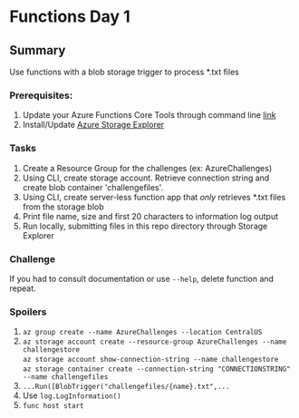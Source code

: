 # Functions Day 1
## Summary
Use functions with a blob storage trigger to process *.txt files
### Prerequisites:
1. Update your Azure Functions Core Tools through command line [link](https://docs.microsoft.com/en-us/azure/azure-functions/functions-run-local)
2. Install/Update [Azure Storage Explorer](https://azure.microsoft.com/en-us/features/storage-explorer/)


### Tasks
1. Create a Resource Group for the challenges (ex: AzureChallenges)
2. Using CLI, create storage account. Retrieve connection string and create blob container 'challengefiles'.
3. Using CLI, create server-less function app that *only* retrieves *.txt files from the storage blob
4. Print file name, size and first 20 characters to information log output
5. Run locally, submitting files in this repo directory through Storage Explorer

### Challenge
If you had to consult documentation or use `--help`, delete function and repeat.

### Spoilers
1. `az group create --name AzureChallenges --location CentralUS`
2. `az storage account create --resource-group AzureChallenges --name challengestore`  
`az storage account show-connection-string --name challengestore`  
`az storage container create --connection-string "CONNECTIONSTRING" --name challengefiles`  
3. `...Run([BlobTrigger("challengefiles/{name}.txt",...`
4. Use `log.LogInformation()`
5. `func host start`
